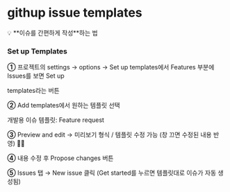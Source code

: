 # githup issue templates

<aside>
💡 **이슈를 간편하게 작성**하는 법

</aside>

### Set up Templates

**①** 프로젝트의 settings → options → Set up templates에서 Features 부분에 Issues를 보면 Set up

templates라는 버튼

**②** Add templates에서 원하는 템플릿 선택

개발용 이슈 템플릿: Feature request

**③** Preview and edit → 미리보기 형식 / 템플릿 수정 가능 (창 끄면 수정된 내용 반영) 👍🏻

**④** 내용 수정 후 Propose changes 버튼

**⑤** Issues 탭 → New issue 클릭 (Get started를 누르면 템플릿대로 이슈가 자동 생성됨)
